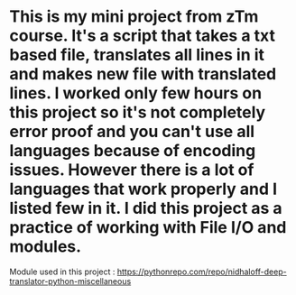 # This is my mini project from zTm course. It's a script that takes a txt based file, translates all lines in it and makes new file with translated lines. I worked only few hours on this project so it's not completely error proof and you can't use all languages because of encoding issues. However there is a lot of languages that work properly and I listed few in it. I did this project as a practice of working with File I/O and modules.
Module used in this project : https://pythonrepo.com/repo/nidhaloff-deep-translator-python-miscellaneous
